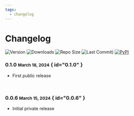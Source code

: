 ```yaml
---
tags:
  - changelog
---
```


# Changelog

![Version](https://img.shields.io/github/v/tag/Aetherinox/mkdocs-link-embeds?logo=GitHub&label=version&color=ba5225) ![Downloads](https://img.shields.io/github/downloads/Aetherinox/mkdocs-link-embeds/total) ![Repo Size](https://img.shields.io/github/repo-size/Aetherinox/mkdocs-link-embeds?label=size&color=59702a) ![Last Commit)](https://img.shields.io/github/last-commit/Aetherinox/mkdocs-link-embeds?color=b43bcc) [![PyPI](https://img.shields.io/pypi/v/mkdocs-embeds-plugin)](https://pypi.org/project/mkdocs-link-embeds-plugin/)

### <!-- md:version stable- --> 0.1.0 <small>March 18, 2024</small> { id="0.1.0" }

- First public release

<br />

### <!-- md:version stable- --> 0.0.6 <small>March 15, 2024</small> { id="0.0.6" }

- Initial private release